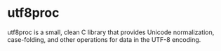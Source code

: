 # utf8proc
utf8proc is a small, clean C library that provides Unicode normalization, case-folding, and other operations for data in the UTF-8 encoding.
